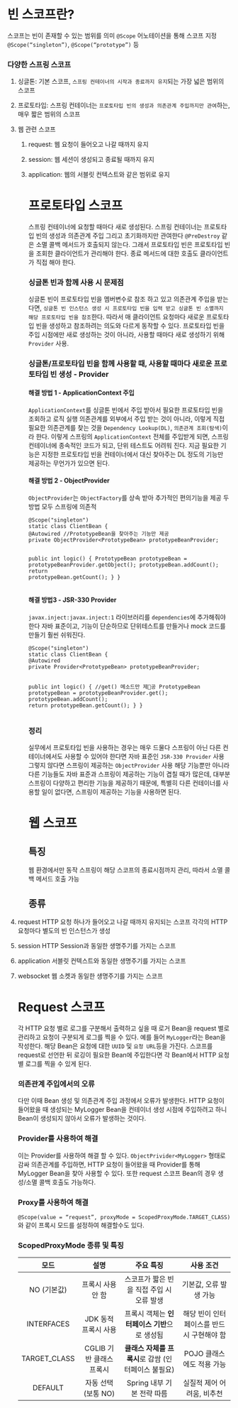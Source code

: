<h1 id="빈-스코프란">빈 스코프란?</h1>
<p>스코프는 빈이 존재할 수 있는 범위를 의미
<code>@Scope</code> 어노테이션을 통해 스코프 지정
<code>@Scope(“singleton”)</code>, <code>@Scope(“prototype”)</code> 등</p>
<h3 id="다양한-스프링-스코프">다양한 스프링 스코프</h3>
<ol>
<li><p>싱글톤: 기본 스코프, <code>스프링 컨테이너의 시작과 종료까지 유지</code>되는 가장 넓은 범위의 스코프</p>
</li>
<li><p>프로토타입: 스프링 컨테이너는 <code>프로토타입 빈의 생성과 의존관계 주입까지만 관여</code>하는, 매우 짧은 범위의 스코프</p>
</li>
<li><p>웹 관련 스코프</p>
<ol>
<li><p>request: 웹 요청이 들어오고 나갈 때까지 유지</p>
</li>
<li><p>session: 웹 세션이 생성되고 종료될 때까지 유지</p>
</li>
<li><p>application: 웹의 서블릿 컨텍스트와 같은 범위로 유지</p>
<h1 id="프로토타입-스코프">프로토타입 스코프</h1>
<p>스프링 컨테이너에 요청할 때마다 새로 생성된다.
스프링 컨테이너는 프로토타입 빈의 생성과 의존관계 주입 그리고 초기화까지만 관여한다
<code>@PreDestroy</code> 같은 소멸 콜백 메서드가 호출되지 않는다.
그래서 프로토타입 빈은 프로토타입 빈을 조회한 클라이언트가 관리해야 한다.
종료 메서드에 대한 호출도 클라이언트가 직접 해야 한다.</p>
<h3 id="싱글톤-빈과-함께-사용-시-문제점">싱글톤 빈과 함께 사용 시 문제점</h3>
<p>싱글톤 빈이 프로토타입 빈을 멤버변수로 참조 하고 있고 의존관계 주입을 받는다면, <code>싱글톤 빈 인스턴스 생성 시 프로토타입 빈을 입력 받고 싱글톤 빈 소멸까지 해당 프로토타입 빈을 참조</code>한다.
따라서 매 클라이언트 요청마다 새로운 프로토타입 빈을 생성하고 참조하려는 의도와 다르게 동작할 수 있다.
프로토타입 빈을 주입 시점에만 새로 생성하는 것이 아니라, 사용할 때마다 새로 생성하기 위해 <code>Provider</code> 사용.</p>
<h3 id="싱글톤프로토타입-빈을-함께-사용할-때-사용할-때마다-새로운-프로토타입-빈-생성---provider">싱글톤/프로토타입 빈을 함께 사용할 때, 사용할 때마다 새로운 프로토타입 빈 생성 - Provider</h3>
<h4 id="해결-방법-1---applicationcontext-주입">해결 방법 1 - ApplicationContext 주입</h4>
<p><code>ApplicationContext</code>를 싱글톤 빈에서 주입 받아서 필요한 프로토타입 빈을 조회하고 로직 실행
의존관계를 외부에서 주입 받는 것이 아니라, 이렇게 직접 필요한 의존관계를 찾는 것을 <code>Dependency Lookup(DL)</code>, <code>의존관계 조회(탐색)</code>이라 한다.
이렇게 스프링의 <code>ApplicationContext</code> 전체를 주입받게 되면, 스프링 컨테이너에 종속적인 코드가 되고, 단위 테스트도 어려워 진다.
지금 필요한 기능은 지정한 프로토타입 빈을 컨테이너에서 대신 찾아주는 DL 정도의 기능만 제공하는 무언가가 있으면 된다.</p>
<h4 id="해결-방법-2---objectprovider">해결 방법 2 - ObjectProvider</h4>
<p><code>ObjectProvider</code>는 <code>ObjectFactory</code>를 상속 받아 추가적인 편의기능을 제공
두 방법 모두 스프링에 의존적</p>
<pre><code class="language-java">@Scope("singleton")
static class ClientBean {
@Autowired //PrototypeBean을 찾아주는 기능만 제공
private ObjectProvider&lt;PrototypeBean&gt; prototypeBeanProvider;

public int logic() {
  PrototypeBean prototypeBean = prototypeBeanProvider.getObject();
  prototypeBean.addCount();
  return prototypeBean.getCount();
}
}</code></pre>
<h4 id="해결-방법3---jsr-330-provider">해결 방법3 - JSR-330 Provider</h4>
<p><code>javax.inject:javax.inject:1</code> 라이브러리를 <code>dependencies</code>에 추가해줘야 한다
자바 표준이고, 기능이 단순하므로 단위테스트를 만들거나 mock 코드를 만들기 훨씬 쉬워진다.</p>
<pre><code class="language-java">@Scope("singleton")
static class ClientBean {
@Autowired
private Provider&lt;PrototypeBean&gt; prototypeBeanProvider;

public int logic() {
  //get() 메소드만 제공
  PrototypeBean prototypeBean = prototypeBeanProvider.get();
  prototypeBean.addCount();
  return prototypeBean.getCount();
}
}</code></pre>
<h3 id="정리">정리</h3>
<p>실무에서 프로토타입 빈을 사용하는 경우는 매우 드물다
스프링이 아닌 다른 컨테이너에서도 사용할 수 있어야 한다면 자바 표준인 <code>JSR-330 Provider</code> 사용
그렇지 않다면 스프링이 제공하는 <code>ObjectProvider</code> 사용
해당 기능뿐만 아니라 다른 기능들도 자바 표준과 스프링이 제공하는 기능이 겹칠 때가 많은데, 대부분 스프링이 다양하고 편리한 기능을 제공하기 때문에, 특별히 다른 컨테이너를 사용할 일이 없다면, 스프링이 제공하는 기능을 사용하면 된다.</p>
<h1 id="웹-스코프">웹 스코프</h1>
<h2 id="특징">특징</h2>
<p>웹 환경에서만 동작
스프링이 해당 스코프의 종료시점까지 관리, 따라서 소멸 콜백 메서드 호출 가능</p>
<h2 id="종류">종류</h2>
</li>
</ol>
</li>
<li><p>request
HTTP 요청 하나가 들어오고 나갈 때까지 유지되는 스코프
각각의 HTTP 요청마다 별도의 빈 인스턴스가 생성</p>
</li>
<li><p>session
HTTP Session과 동일한 생명주기를 가지는 스코프</p>
</li>
<li><p>application
서블릿 컨텍스트와 동일한 생명주기를 가지는 스코프</p>
</li>
<li><p>websocket
웹 소켓과 동일한 생명주기를 가지는 스코프</p>
<h1 id="request-스코프">Request 스코프</h1>
<p>각 HTTP 요청 별로 로그를 구분해서 출력하고 싶을 때 로거 Bean을 request 별로 관리하고 요청이 구분되게 로그를 찍을 수 있다. 예를 들어 <code>MyLogger</code>라는 Bean을 작성한다. 해당 Bean은 요청에 대한 <code>UUID</code> 및 <code>요청 URL</code>등을 가진다. 스코프를 request로 선언한 뒤 로깅이 필요한 Bean에 주입한다면 각 Bean에서 HTTP 요청 별 로그를 찍을 수 있게 된다.</p>
<h3 id="의존관계-주입에서의-오류">의존관계 주입에서의 오류</h3>
<p>다만 이때 Bean 생성 및 의존관계 주입 과정에서 오류가 발생한다. HTTP 요청이 들어왔을 때 생성되는 MyLogger Bean을 컨테이너 생성 시점에 주입하려고 하니 Bean이 생성되지 않아서 오류가 발생하는 것이다. </p>
<h3 id="provider를-사용하여-해결">Provider를 사용하여 해결</h3>
<p>이는 Provider를 사용하여 해결 할 수 있다. <code>ObjectPrivider&lt;MyLogger&gt;</code> 형태로 감싸 의존관계를 주입하면, HTTP 요청이 들어왔을 때 Provider를 통해 MyLogger Bean을 찾아 사용할 수 있다.
또한 request 스코프 Bean의 경우 생성/소멸 콜백 호출도 가능하다.</p>
<h3 id="proxy를-사용하여-해결">Proxy를 사용하여 해결</h3>
<p><code>@Scope(value = “request”, proxyMode = ScopedProxyMode.TARGET_CLASS)</code>와 같이 프록시 모드를 설정하여 해결할수도 있다.</p>
<h3 id="scopedproxymode-종류-및-특징">ScopedProxyMode 종류 및 특징</h3>
<table>
<thead>
<tr>
<th align="center"><strong>모드</strong></th>
<th align="center"><strong>설명</strong></th>
<th align="center"><strong>주요 특징</strong></th>
<th align="center"><strong>사용 조건</strong></th>
</tr>
</thead>
<tbody><tr>
<td align="center">NO (기본값)</td>
<td align="center">프록시 사용 안 함</td>
<td align="center">스코프가 짧은 빈을 직접 주입 시 오류 발생</td>
<td align="center">기본값, 오류 발생 가능</td>
</tr>
<tr>
<td align="center">INTERFACES</td>
<td align="center">JDK 동적 프록시 사용</td>
<td align="center">프록시 객체는 <strong>인터페이스 기반</strong>으로 생성됨</td>
<td align="center">해당 빈이 인터페이스를 반드시 구현해야 함</td>
</tr>
<tr>
<td align="center">TARGET_CLASS</td>
<td align="center">CGLIB 기반 클래스 프록시</td>
<td align="center"><strong>클래스 자체를 프록시</strong>로 감쌈 (인터페이스 불필요)</td>
<td align="center">POJO 클래스에도 적용 가능</td>
</tr>
<tr>
<td align="center">DEFAULT</td>
<td align="center">자동 선택 (보통 NO)</td>
<td align="center">Spring 내부 기본 전략 따름</td>
<td align="center">실질적 제어 어려움, 비추천</td>
</tr>
</tbody></table>
</li>
</ol>